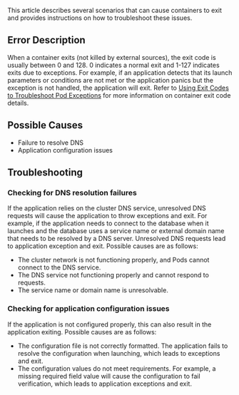This article describes several scenarios that can cause containers to exit and provides instructions on how to troubleshoot these issues.

## Error Description
When a container exits (not killed by external sources), the exit code is usually between 0 and 128. 0 indicates a normal exit and 1-127 indicates exits due to exceptions. For example, if an application detects that its launch parameters or conditions are not met or the application panics but the exception is not handled, the application will exit.
Refer to [Using Exit Codes to Troubleshoot Pod Exceptions](https://intl.cloud.tencent.com/document/product/457/35758) for more information on container exit code details.

## Possible Causes
- Failure to resolve DNS
- Application configuration issues

## Troubleshooting
### Checking for DNS resolution failures

If the application relies on the cluster DNS service, unresolved DNS requests will cause the application to throw exceptions and exit. For example, if the application needs to connect to the database when it launches and the database uses a service name or external domain name that needs to be resolved by a DNS server. Unresolved DNS requests lead to application exception and exit. Possible causes are as follows:
* The cluster network is not functioning properly, and Pods cannot connect to the DNS service.
* The DNS service not functioning properly and cannot respond to requests.
* The service name or domain name is unresolvable.

### Checking for application configuration issues
If the application is not configured properly, this can also result in the application exiting. Possible causes are as follows:
* The configuration file is not correctly formatted. The application fails to resolve the configuration when launching, which leads to exceptions and exit.
* The configuration values do not meet requirements. For example, a missing required field value will cause the configuration to fail verification, which leads to application exceptions and exit.
